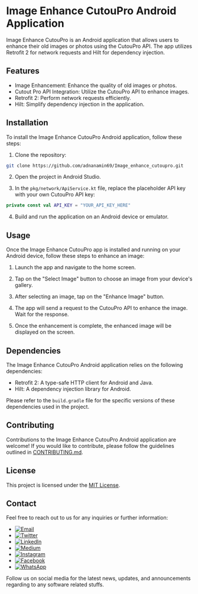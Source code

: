 # Image Enhance CutouPro Android Application

Image Enhance CutouPro is an Android application that allows users to enhance their old images or photos using the CutouPro API. The app utilizes Retrofit 2 for network requests and Hilt for dependency injection.

## Features

- Image Enhancement: Enhance the quality of old images or photos.
- Cutout Pro API Integration: Utilize the CutouPro API to enhance images.
- Retrofit 2: Perform network requests efficiently.
- Hilt: Simplify dependency injection in the application.

## Installation

To install the Image Enhance CutouPro Android application, follow these steps:

1. Clone the repository:

```bash
git clone https://github.com/adnanamin69/Image_enhance_cutoupro.git
```

2. Open the project in Android Studio.

3. In the `pkg/network/ApiService.kt` file, replace the placeholder API key with your own CutouPro API key:

```kotlin
private const val API_KEY = "YOUR_API_KEY_HERE"
```

4. Build and run the application on an Android device or emulator.

## Usage

Once the Image Enhance CutouPro app is installed and running on your Android device, follow these steps to enhance an image:

1. Launch the app and navigate to the home screen.

2. Tap on the "Select Image" button to choose an image from your device's gallery.

3. After selecting an image, tap on the "Enhance Image" button.

4. The app will send a request to the CutouPro API to enhance the image. Wait for the response.

5. Once the enhancement is complete, the enhanced image will be displayed on the screen.

## Dependencies

The Image Enhance CutouPro Android application relies on the following dependencies:

- Retrofit 2: A type-safe HTTP client for Android and Java.
- Hilt: A dependency injection library for Android.

Please refer to the `build.gradle` file for the specific versions of these dependencies used in the project.

## Contributing

Contributions to the Image Enhance CutouPro Android application are welcome! If you would like to contribute, please follow the guidelines outlined in [CONTRIBUTING.md](CONTRIBUTING.md).

## License

This project is licensed under the [MIT License](LICENSE).


## Contact

Feel free to reach out to us for any inquiries or further information:

-  [![Email](https://img.shields.io/badge/Email-adnanamin69.aa@gmail.com-blue?style=flat&logo=gmail)](mailto:adnanamin69.aa@gmail.com)
-  [![Twitter](https://img.shields.io/badge/Twitter-%40amin69_a-blue?style=flat&logo=twitter)](https://twitter.com/amin69_a)
-  [![LinkedIn](https://img.shields.io/badge/LinkedIn-adnanamin69-blue?style=flat&logo=linkedin)](https://linkedin.com/in/adnanamin69)
-  [![Medium](https://img.shields.io/badge/Medium-%40adnanamin69-black?style=flat&logo=medium)](https://medium.com/@adnanamin69)
-  [![Instagram](https://img.shields.io/badge/Instagram-%40adnanamin69.aa-purple?style=flat&logo=instagram)](https://instagram.com/adnanamin69.aa)
-  [![Facebook](https://img.shields.io/badge/Facebook-%40adnanamin69-blue?style=flat&logo=facebook)](https://facebook.com/adnanamin69)
-  [![WhatsApp](https://img.shields.io/badge/WhatsApp-%2B923063311094-green?style=flat&logo=whatsapp)](https://wa.me/923063311094)


Follow us on social media for the latest news, updates, and announcements regarding to any software related stuffs.

